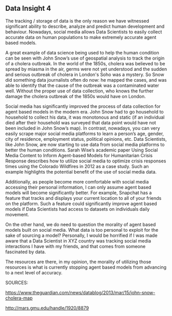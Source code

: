 ## Data Insight 4

The tracking / storage of data is the only reason we have witnessed significant ability to describe, analyze and predict human development and behaviour. Nowadays, social media allows Data Scientists to easily collect accurate data on human populations to make extremely accurate agent based models.

A great example of data science being used to help the human condition can be seen with John Snow’s use of geospatial analysis to track the origin of a cholera outbreak. In the world of the 1850s, cholera was believed to be spread by miasma in the air, germs were not yet understood and the sudden and serious outbreak of cholera in London's Soho was a mystery. So Snow did something data journalists often do now: he mapped the cases, and was able to identify that the cause of the outbreak was a contaminated water well. Without the proper use of data collection, who knows the further damage the cholera outbreak of the 1850s would have on London.

Social media has significantly improved the process of data collection for agent based models in the modern era. John Snow had to go household to household to collect his data, it was monotonous and static (if an individual died after their household was surveyed that data point would have not been included in John Snow’s map). In contrast, nowadays, you can very easily scrape major social media platforms to learn a person’s age, gender, city of residence, employment status, political opinions, etc. Data Scientists, like John Snow, are now starting to use data from social media platforms to better the human conditions. Sarah Wise’s academic paper Using Social Media Content to Inform Agent-based Models for Humanitarian Crisis Response describes how to utilize social media to optimize crisis responses times using the Colorado Wildfires in 2012 as a case study. Such an example highlights the potential benefit of the use of social media data. 

Additionally, as people become more comfortable with social media accessing their personal information, I can only assume agent based models will become significantly better. For example, Snapchat has a feature that tracks and displays your current location to all of your friends on the platform. Such a feature could significantly improve agent based models if Data Scientists had access to datasets on individuals daily movement. 

On the other hand, we do need to question the morality of agent based models built on social media. What data is too personal to exploit for the sake of sourcing a model? Personally, I would be horrified if I was made aware that a Data Scientist in XYZ country was tracking social media interactions I have with my friends, and that comes from someone fascinated by data. 

The resources are there, in my opinion, the morality of utilizing those resources is what is currently stopping agent based models from advancing to a next level of accuracy.


SOURCES:

https://www.theguardian.com/news/datablog/2013/mar/15/john-snow-cholera-map

http://mars.gmu.edu/handle/1920/8879
